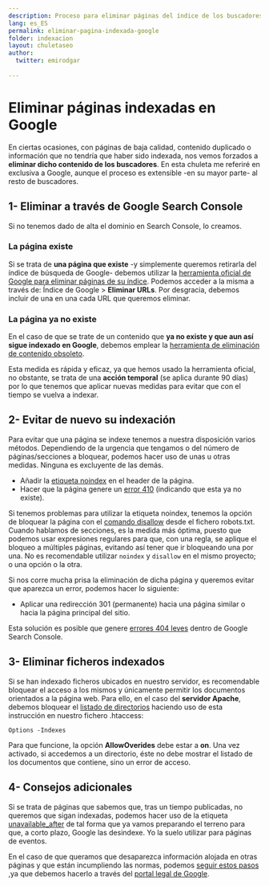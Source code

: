 ```yaml
---
description: Proceso para eliminar páginas del índice de los buscadores, en concreto, Google, aunque el proceso es extensible al resto.
lang: es_ES
permalink: eliminar-pagina-indexada-google
folder: indexacion
layout: chuletaseo
author:
  twitter: emirodgar
  
---
```


# Eliminar páginas indexadas en Google

En ciertas ocasiones, con páginas de baja calidad, contenido duplicado o información que no tendría que haber sido indexada, nos vemos forzados a **eliminar dicho contenido de los buscadores**. En esta chuleta me referiré en exclusiva a Google, aunque el proceso es extensible -en su mayor parte- al resto de buscadores.


## 1- Eliminar a través de Google Search Console

Si no tenemos dado de alta el dominio en Search Console, lo creamos. 

### La página existe

Si se trata de **una página que existe** -y simplemente queremos retirarla del índice de búsqueda de Google- debemos utilizar la [herramienta oficial de Google para eliminar páginas de su índice](https://www.google.com/webmasters/tools/url-removal). Podemos acceder a la misma a través de: Índice de Google > **Eliminar URLs**. Por desgracia, debemos incluir de una en una cada URL que queremos eliminar.

### La página ya no existe

En el caso de que se trate de un contenido que **ya no existe y que aun así sigue indexado en Google**, debemos emplear la [herramienta de eliminación de contenido obsoleto](https://www.google.com/webmasters/tools/removals).

Esta medida es rápida y eficaz, ya que hemos usado la herramienta oficial, no obstante, se trata de una **acción temporal** (se aplica durante 90 días) por lo que tenemos que aplicar nuevas medidas para evitar que con el tiempo se vuelva a indexar.

## 2- Evitar de nuevo su indexación

Para evitar que una página se indexe tenemos a nuestra disposición varios métodos. Dependiendo de la urgencia que tengamos o del número de páginas/secciones a bloquear, podemos hacer uso de unas u otras medidas. Ninguna es excluyente de las demás. 

- Añadir la [etiqueta noindex](https://developers.google.com/search/reference/robots_meta_tag?hl=es#directivas-de-indexacin-y-publicacin-vlidas) en el header de la página.
- Hacer que la página genere un [error 410](https://es.wikipedia.org/wiki/HTTP_410) (indicando que esta ya no existe).

Si tenemos problemas para utilizar la etiqueta noindex, tenemos la opción de bloquear la página con el [comando disallow](http://www.robotstxt.org/robotstxt.html) desde el fichero robots.txt. Cuando hablamos de secciones, es la medida más óptima, puesto que podemos usar expresiones regulares para que, con una regla, se aplique el bloqueo a múltiples páginas, evitando así tener que ir bloqueando una por una. No es recomendable utilizar `noindex` y `disallow` en el mismo proyecto; o una opción o la otra.

Si nos corre mucha prisa la eliminación de dicha página y queremos evitar que aparezca un error, podemos hacer lo siguiente:

- Aplicar una redirección 301 (permanente) hacia una página similar o hacia la página principal del sitio.

Esta solución es posible que genere [errores 404 leves](https://support.google.com/webmasters/answer/181708?hl=es) dentro de Google Search Console.

## 3- Eliminar ficheros indexados

Si se han indexado ficheros ubicados en nuestro servidor, es recomendable bloquear el acceso a los mismos y únicamente permitir los documentos orientados a la página web. Para ello, en el caso del **servidor Apache**, debemos bloquear el [listado de directorios](https://wiki.apache.org/httpd/DirectoryListings) haciendo uso de esta instrucción en nuestro fichero .htaccess:  

```
Options -Indexes
```
Para que funcione, la opción **AllowOverides** debe estar a **on**. Una vez activado, si accedemos a un directorio, éste no debe mostrar el listado de los documentos que contiene, sino un error de acceso.

## 4- Consejos adicionales

Si se trata de páginas que sabemos que, tras un tiempo publicadas, no queremos que sigan indexadas, podemos hacer uso de la etiqueta [unavailable_after](https://googleblog.blogspot.com/2007/07/robots-exclusion-protocol-now-with-even.html) de tal forma que ya vamos preparando el terreno para que, a corto plazo, Google las desindexe. Yo la suelo utilizar para páginas de eventos.

En el caso de que queramos que desaparezca información alojada en otras páginas y que están incumpliendo las normas, podemos [seguir estos pasos](https://support.google.com/webmasters/answer/6332384?hl=es#more_information) ,ya que debemos hacerlo a través del [portal legal de Google](https://support.google.com/legal/answer/3110420?visit_id=1-636652569480291557-3013440154&rd=1).

<!--stackedit_data:
eyJoaXN0b3J5IjpbLTgzMDM4MzAxMl19
-->